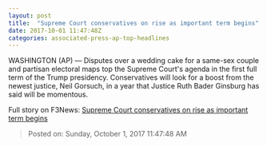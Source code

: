 ```yaml
---
layout: post
title:  "Supreme Court conservatives on rise as important term begins"
date: 2017-10-01 11:47:48Z
categories: associated-press-ap-top-headlines
---
```


WASHINGTON (AP) — Disputes over a wedding cake for a same-sex couple and partisan electoral maps top the Supreme Court's agenda in the first full term of the Trump presidency. Conservatives will look for a boost from the newest justice, Neil Gorsuch, in a year that Justice Ruth Bader Ginsburg has said will be momentous.


Full story on F3News: [Supreme Court conservatives on rise as important term begins](http://www.f3nws.com/n/2ajzrC)

> Posted on: Sunday, October 1, 2017 11:47:48 AM
